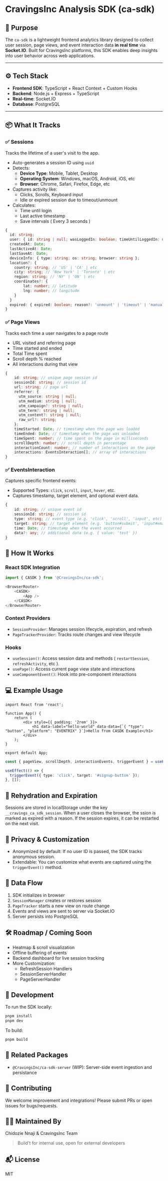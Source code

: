 # CravingsInc Analysis SDK (ca-sdk)

## 🎯 Purpose

The `ca-sdk` is a lightweight frontend analytics library designed to collect user session, page views, and event interaction data **in real time** via **Socket.IO**. Built for CravingsInc platforms, this SDK enables deep insights into user behavior across web applications.

---

## ⚙️ Tech Stack

- **Frontend SDK**: TypeScript + React Context + Custom Hooks
- **Backend**: Node.js + Express + TypeScript
- **Real-time**: Socket.IO
- **Database**: PostgreSQL

---

## 📦 What It Tracks

### ✅ Sessions

Tracks the lifetime of a user's visit to the app.

- Auto-generates a session ID using `uuid`
- Detects:
  - **Device Type**: Mobile, Tablet, Desktop
  - **Operating System**: Windows, macOS, Android, iOS, etc
  - **Browser**: Chrome, Safari, Firefox, Edge, etc
- Captures activity like:
  - Clicks, Scrolls, Keyboard input
  - Idle or expired session due to timeout/unmount
- Calculates:
  - Time until login
  - Last active timestamp
  - Save intervals ( Every 3 seconds )

```ts
{
  id: string;
  user: { id: string | null; wasLoggedIn: boolean; timeUntilLoggedIn: number };
  createdAt: Date;
  lastActiveAt: Date;
  lastSaveAt: Date;
  deviceInfo: { type: string; os: string; browser: string };
  location?: {
    country: string; // 'US' | 'CA' | etc
    city: string; // 'New York' | 'Toronto' | etc
    region: string; // 'NY' | 'ON' | etc
    coordinates?: {
        lat: number; // latitude
        lng: number; // longitude
    }
  }
  expired: { expired: boolean; reason?: 'unmount' | 'timeout' | 'manual' | null };
}
```

### ✅ Page Views

Tracks each time a user navigates to a page route

- URL visited and referring page
- Time started and ended
- Total Time spent
- Scroll depth % reached
- All interactions during that view

```ts
{
    id: string; // unique page session id
    sessionId: string; // session id
    url: string; // page url
    referrer: {
      utm_source: string | null;
      utm_medium: string | null;
      utm_campaign?: string | null;
      utm_term?: string | null;
      utm_content?: string | null;
      raw_url?: string;
    };
    timeStarted: Date; // timestamp when the page was loaded
    timeEnded: Date; // timestamp when the page was unloaded
    timeSpent: number; // time spent on the page in milliseconds
    scrollDepth: number; // scroll depth in percentage
    interactionCount: number; // number of interactions on the page
    interactions: EventsInteraction[]; // array of interactions
}
```

### ✅ EventsInteraction

Captures specific frontend events:

- Supported Types: `click`, `scroll`, `input`, `hover`, etc.
- Captures timestamp, target element, and optional event data.


```ts
{
    id: string; // unique event id
    sessionId: string; // session id
    type: string; // event type (e.g. 'click', 'scroll', 'input', etc)
    target: string; // target element (e.g. 'button#submit', 'input#email', etc)
    time: Date; // timestamp when the event occurred
    data?: any; // additional data (e.g. { value: 'test' })
}
```

## 🧠 How It Works

### React SDK Integration

```ts
import { CASDK } from '@CravingsInc/ca-sdk';

<BrowserRouter>
    <CASDK>
        <App />
    </CASDK>
</BrowserRouter>
```

### Context Providers 

- `SessionProvider`: Manages session lifecycle, expiration, and refresh
- `PageTrackerProvider`: Tracks route changes and view lifecycle

### Hooks

- `useSession()`: Access session data and methods ( `restartSession`, `refreshActivity`, etc ).
- `usePage()`: Access current page view state and interactions
- `useComponentEvent()`: Hook into pre-component interactions

## 💻 Example Usage

```tsx
import React from 'react';

function App() {
    return (
        <div style={{ padding: '2rem' }}>
            <h1 data-label="hello-world" data-data={`{ "type": "button", "platform": "EVENTRIX" }`}>Hello from CASDK Example</h1>
        </div>
    );
}

export default App;
```

```ts
const { pageView, scrollDepth, interactionEvents, triggerEvent } = usePage();

useEffect(() => {
  triggerEvent({ type: 'click', target: '#signup-button' });
}, []);
```

## 🔄 Rehydration and Expiration

Sessions are stored in localStorage under the key `__cravings_ca_sdk_session`. When a user closes the browser, the ssion is marked as expired with a reason. If the session expires, it can be restarted on the next visit.

## 🔐 Privacy & Customization

- Anonymized by default: If no user ID is passed, the SDK tracks anonymous session.
- Extendable: You can customize what events are captured using the `triggerEvent()` method.

## 📡 Data Flow

1. SDK initializes in browser
2. `SessionManager` creates or restores session
3. `PageTracker` starts a new view on route change
4. Events and views are sent to server via Socket.IO
5. Server persists into PostgreSQL

## 🛠️ Roadmap / Coming Soon

- Heatmap & scroll visualization
- Offline buffering of events
- Backend dashboard for live session tracking
- More Customization:
    - RefreshSession Handlers
    - SessionServerHandler
    - PageServerHandler

## 🧪 Development

To run the SDK locally:

```bash
pnpm install
pnpm dev
```

To build:

```bash
pnpm build
```

## 🧩 Related Packages

- `@CravingsInc/ca-sdk-server` (WIP): Server-side event ingestion and persistance

## 🧰 Contributing

We welcome improvement and integrations! Please submit PRs or open issues for bugs/requests.

## 👨‍🔬 Maintained By
Chidozie Nnaji & CravingsInc Team

> Build't for internal use, open for external developers

## 📬 License
MIT
